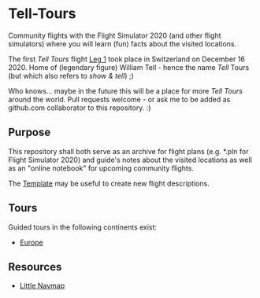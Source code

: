 # Tell-Tours

Community flights with the Flight Simulator 2020 (and other flight simulators) where you will learn (fun) facts about the visited locations. 

The first *Tell Tours* flight [Leg 1](https://github.com/till213/Tell-Tours/tree/main/Europe/Switzerland/Steeler/Leg-1) took place in Switzerland on December 16 2020. Home of (legendary figure) William Tell - hence the name *Tell* Tours (but which also refers to *show & tell*) ;)

Who knows... maybe in the future this will be a place for more *Tell Tours* around the world. Pull requests welcome - or ask me to be added as github.com collaborator to this repository. :)

## Purpose

This repository shall both serve as an archive for flight plans (e.g. &ast;.pln for Flight Simulator 2020) and guide's notes about the visited locations as well as an "online notebook" for upcoming community flights.

The [Template](https://github.com/till213/Tell-Tours/tree/main/Template) may be useful to create new flight descriptions.

## Tours

Guided tours in the following continents exist:

- [Europe](https://github.com/till213/Tell-Tours/tree/main/Europe)

## Resources

* [Little Navmap](https://albar965.github.io/littlenavmap.html)
